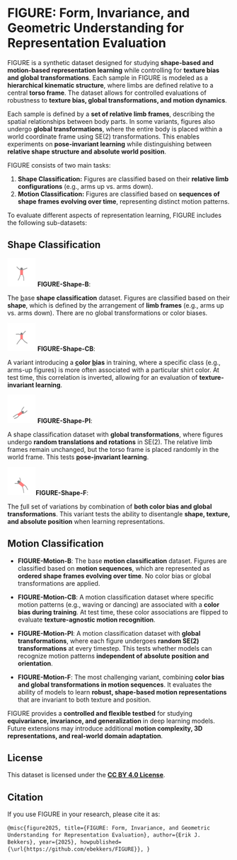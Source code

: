 # FIGURE: Form, Invariance, and Geometric Understanding for Representation Evaluation

FIGURE is a synthetic dataset designed for studying **shape-based and motion-based representation learning** while controlling for **texture bias and global transformations**. Each sample in FIGURE is modeled as a **hierarchical kinematic structure**, where limbs are defined relative to a central **torso frame**. The dataset allows for controlled evaluations of robustness to **texture bias, global transformations, and motion dynamics**.  

Each sample is defined by a **set of relative limb frames**, describing the spatial relationships between body parts. In some variants, figures also undergo **global transformations**, where the entire body is placed within a world coordinate frame using SE(2) transformations. This enables experiments on **pose-invariant learning** while distinguishing between **relative shape structure and absolute world position**.  

FIGURE consists of two main tasks:  

1. **Shape Classification:** Figures are classified based on their **relative limb configurations** (e.g., arms up vs. arms down).  
2. **Motion Classification:** Figures are classified based on **sequences of shape frames evolving over time**, representing distinct motion patterns.  

To evaluate different aspects of representation learning, FIGURE includes the following sub-datasets:  

## Shape Classification  

![FIGURE-Shape-B](datasets/visualizations/FIGURE-Shape-B.gif) **FIGURE-Shape-B**: 

The <ins>b</ins>ase **shape classification** dataset. Figures are classified based on their **shape**, which is defined by the arrangement of **limb frames** (e.g., arms up vs. arms down). There are no global transformations or color biases.

![FIGURE-Shape-B](datasets/visualizations/FIGURE-Shape-CB.gif) **FIGURE-Shape-CB**: 

A variant introducing a **<ins>c</ins>olor <ins>b</ins>ias** in training, where a specific class (e.g., arms-up figures) is more often associated with a particular shirt color. At test time, this correlation is inverted, allowing for an evaluation of **texture-invariant learning**.  

![FIGURE-Shape-B](datasets/visualizations/FIGURE-Shape-PI.gif) **FIGURE-Shape-PI**: 

A shape classification dataset with **global transformations**, where figures undergo **random translations and rotations** in SE(2). The relative limb frames remain unchanged, but the torso frame is placed randomly in the world frame. This tests **<ins>p</ins>ose-<ins>i</ins>nvariant learning**.  

![FIGURE-Shape-B](datasets/visualizations/FIGURE-Shape-F.gif)**FIGURE-Shape-F**: 

The <ins>f</ins>ull set of variations by combination of **both color bias and global transformations**. This variant tests the ability to disentangle **shape, texture, and absolute position** when learning representations.  

## Motion Classification  

- **FIGURE-Motion-B**: The base **motion classification** dataset. Figures are classified based on **motion sequences**, which are represented as **ordered shape frames evolving over time**. No color bias or global transformations are applied.  

- **FIGURE-Motion-CB**: A motion classification dataset where specific motion patterns (e.g., waving or dancing) are associated with a **color bias during training**. At test time, these color associations are flipped to evaluate **texture-agnostic motion recognition**.  

- **FIGURE-Motion-PI**: A motion classification dataset with **global transformations**, where each figure undergoes **random SE(2) transformations** at every timestep. This tests whether models can recognize motion patterns **independent of absolute position and orientation**.  

- **FIGURE-Motion-F**: The most challenging variant, combining **color bias and global transformations in motion sequences**. It evaluates the ability of models to learn **robust, shape-based motion representations** that are invariant to both texture and position.  

FIGURE provides a **controlled and flexible testbed** for studying **equivariance, invariance, and generalization** in deep learning models. Future extensions may introduce additional **motion complexity, 3D representations, and real-world domain adaptation**.  

## License  
This dataset is licensed under the **[CC BY 4.0 License](https://creativecommons.org/licenses/by/4.0/)**.  

## Citation  
If you use FIGURE in your research, please cite it as:  

```
@misc{figure2025, title={FIGURE: Form, Invariance, and Geometric Understanding for Representation Evaluation}, author={Erik J. Bekkers}, year={2025}, howpublished={\url{https://github.com/ebekkers/FIGURE}}, }
```
